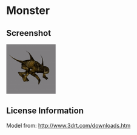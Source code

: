 # Monster
## Screenshot

![screenshot](screenshot/screenshot.gif)

## License Information

Model from: http://www.3drt.com/downloads.htm
